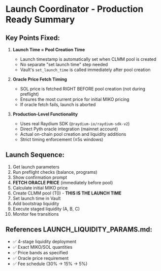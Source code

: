 # Launch Coordinator - Production Ready Summary

## Key Points Fixed:

1. **Launch Time = Pool Creation Time**
   - Launch timestamp is automatically set when CLMM pool is created
   - No separate "set launch time" step needed
   - Vault's `set_launch_time` is called immediately after pool creation

2. **Oracle Price Fetch Timing**
   - SOL price is fetched RIGHT BEFORE pool creation (not during preflight)
   - Ensures the most current price for initial MIKO pricing
   - If oracle fetch fails, launch is aborted

3. **Production-Level Functionality**
   - Uses real Raydium SDK (`@raydium-io/raydium-sdk-v2`)
   - Direct Pyth oracle integration (mainnet account)
   - Actual on-chain pool creation and liquidity additions
   - Strict timing enforcement (±5s windows)

## Launch Sequence:
1. Get launch parameters
2. Run preflight checks (balance, programs)
3. Show confirmation prompt
4. **FETCH ORACLE PRICE** (immediately before pool)
5. Calculate initial MIKO price
6. Create CLMM pool (T0) - **THIS IS THE LAUNCH TIME**
7. Set launch time in Vault
8. Add bootstrap liquidity
9. Execute staged liquidity (A, B, C)
10. Monitor fee transitions

## References LAUNCH_LIQUIDITY_PARAMS.md:
- ✅ 4-stage liquidity deployment
- ✅ Exact MIKO/SOL quantities
- ✅ Price bands as specified
- ✅ Oracle price requirement
- ✅ Fee schedule (30% → 15% → 5%)